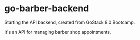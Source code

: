 # go-barber-backend

Starting the API backend, created from GoStack 8.0 Bootcamp.

It's an API for managing barber shop appointments.
